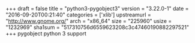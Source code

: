 +++
draft = false
title = "python3-pygobject3"
version = "3.22.0-1"
date = "2016-09-20T00:21:40"
categories = ['xlib']
upstreamurl = "http://www.gnome.org/"
arch = "x86_64"
size = "225960"
usize = "1232969"
sha1sum = "517310756d6559623208c3c47460190882297521"
+++
pygobject python 3 support